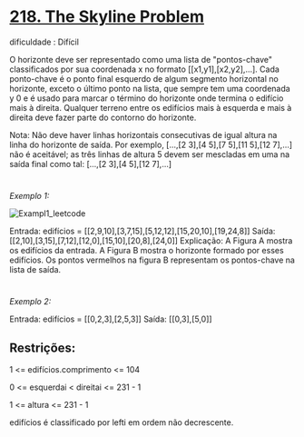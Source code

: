 # [218. The Skyline Problem](https://leetcode.com/problems/the-skyline-problem/)
dificuldade : Difícil

O horizonte deve ser representado como uma lista de "pontos-chave" classificados por sua coordenada x no formato [[x1,y1],[x2,y2],...]. Cada ponto-chave é o ponto final esquerdo de algum segmento horizontal no horizonte, exceto o último ponto na lista, que sempre tem uma coordenada y 0 e é usado para marcar o término do horizonte onde termina o edifício mais à direita. Qualquer terreno entre os edifícios mais à esquerda e mais à direita deve fazer parte do contorno do horizonte.

Nota: Não deve haver linhas horizontais consecutivas de igual altura na linha do horizonte de saída. Por exemplo, [...,[2 3],[4 5],[7 5],[11 5],[12 7],...] não é aceitável; as três linhas de altura 5 devem ser mescladas em uma na saída final como tal: [...,[2 3],[4 5],[12 7],...]

#
*Exemplo 1:*

![Exampl1_leetcode](https://assets.leetcode.com/uploads/2020/12/01/merged.jpg)

Entrada: edifícios = [[2,9,10],[3,7,15],[5,12,12],[15,20,10],[19,24,8]]
Saída: [[2,10],[3,15],[7,12],[12,0],[15,10],[20,8],[24,0]]
Explicação:
A Figura A mostra os edifícios da entrada.
A Figura B mostra o horizonte formado por esses edifícios. Os pontos vermelhos na figura B representam os pontos-chave na lista de saída.

#
*Exemplo 2:*



Entrada: edifícios = [[0,2,3],[2,5,3]]
Saída: [[0,3],[5,0]]




## Restrições:

1 <= edifícios.comprimento <= 104

0 <= esquerdai < direitai <= 231 - 1

1 <= altura <= 231 - 1

edifícios é classificado por lefti em ordem não decrescente.
